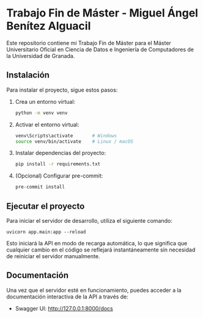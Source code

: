 # Trabajo Fin de Máster - Miguel Ángel Benítez Alguacil

Este repositorio contiene mi Trabajo Fin de Máster para el Máster Universitario Oficial en Ciencia de Datos e Ingeniería de Computadores de la Universidad de Granada.

## Instalación

Para instalar el proyecto, sigue estos pasos:

1. Crea un entorno virtual:
   ```bash
   python -m venv venv

2. Activar el entorno virtual:
    ```bash
    venv\Scripts\activate       # Windows
    source venv/bin/activate    # Linux / macOS

3. Instalar dependencias del proyecto:
    ```bash
    pip install -r requirements.txt

4. (Opcional) Configurar pre-commit:
    ```bash
    pre-commit install

## Ejecutar el proyecto
Para iniciar el servidor de desarrollo, utiliza el siguiente comando:

    uvicorn app.main:app --reload

Esto iniciará la API en modo de recarga automática, lo que significa que cualquier cambio en el código se reflejará instantáneamente sin necesidad de reiniciar el servidor manualmente.

## Documentación
Una vez que el servidor esté en funcionamiento, puedes acceder a la documentación interactiva de la API a través de:

- Swagger UI: http://127.0.0.1:8000/docs
